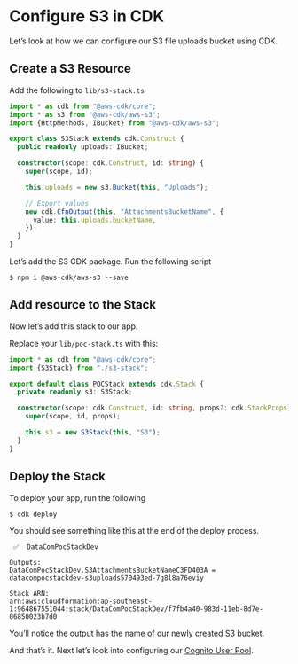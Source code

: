 # Configure S3 in CDK

Let’s look at how we can configure our S3 file uploads bucket using CDK.

## Create a S3 Resource

Add the following to `lib/s3-stack.ts`

```typescript
import * as cdk from "@aws-cdk/core";
import * as s3 from "@aws-cdk/aws-s3";
import {HttpMethods, IBucket} from "@aws-cdk/aws-s3";

export class S3Stack extends cdk.Construct {
  public readonly uploads: IBucket;

  constructor(scope: cdk.Construct, id: string) {
    super(scope, id);

    this.uploads = new s3.Bucket(this, "Uploads");

    // Export values
    new cdk.CfnOutput(this, "AttachmentsBucketName", {
      value: this.uploads.bucketName,
    });
  }
}
```

Let’s add the S3 CDK package. Run the following script

```shell
$ npm i @aws-cdk/aws-s3 --save
```

## Add resource to the Stack

Now let’s add this stack to our app.

Replace your `lib/poc-stack.ts` with this:

```typescript
import * as cdk from "@aws-cdk/core";
import {S3Stack} from "./s3-stack";

export default class POCStack extends cdk.Stack {
  private readonly s3: S3Stack;

  constructor(scope: cdk.Construct, id: string, props?: cdk.StackProps) {
    super(scope, id, props);

    this.s3 = new S3Stack(this, "S3");
  }
}

```

## Deploy the Stack

To deploy your app, run the following

```shell
$ cdk deploy
```

You should see something like this at the end of the deploy process.

```shell
 ✅  DataComPocStackDev

Outputs:
DataComPocStackDev.S3AttachmentsBucketNameC3FD403A = datacompocstackdev-s3uploads570493ed-7g8l8a76eviy

Stack ARN:
arn:aws:cloudformation:ap-southeast-1:964867551044:stack/DataComPocStackDev/f7fb4a40-983d-11eb-8d7e-06850023b7d0
```

You’ll notice the output has the name of our newly created S3 bucket.

And that’s it. Next let’s look into configuring our [Cognito User Pool](cognito.md).